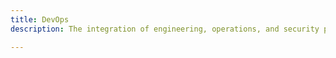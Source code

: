 ```yaml
---
title: DevOps
description: The integration of engineering, operations, and security practices to enable continuous delivery of value.

---
```


